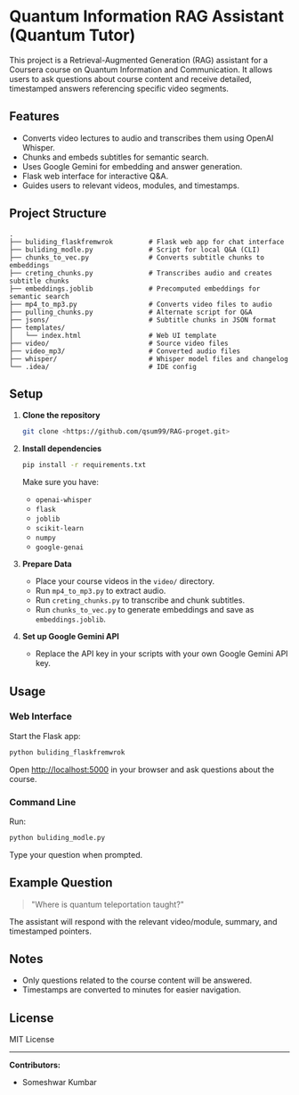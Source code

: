 # Quantum Information RAG Assistant (Quantum Tutor)

This project is a Retrieval-Augmented Generation (RAG) assistant for a Coursera course on Quantum Information and Communication. It allows users to ask questions about course content and receive detailed, timestamped answers referencing specific video segments.

## Features

- Converts video lectures to audio and transcribes them using OpenAI Whisper.
- Chunks and embeds subtitles for semantic search.
- Uses Google Gemini for embedding and answer generation.
- Flask web interface for interactive Q&A.
- Guides users to relevant videos, modules, and timestamps.

## Project Structure

```
.
├── buliding_flaskfremwrok         # Flask web app for chat interface
├── buliding_modle.py              # Script for local Q&A (CLI)
├── chunks_to_vec.py               # Converts subtitle chunks to embeddings
├── creting_chunks.py              # Transcribes audio and creates subtitle chunks
├── embeddings.joblib              # Precomputed embeddings for semantic search
├── mp4_to_mp3.py                  # Converts video files to audio
├── pulling_chunks.py              # Alternate script for Q&A
├── jsons/                         # Subtitle chunks in JSON format
├── templates/
│   └── index.html                 # Web UI template
├── video/                         # Source video files
├── video_mp3/                     # Converted audio files
├── whisper/                       # Whisper model files and changelog
└── .idea/                         # IDE config
```

## Setup

1. **Clone the repository**  
   ```sh
   git clone <https://github.com/qsum99/RAG-proget.git>
   ```

2. **Install dependencies**  
   ```sh
   pip install -r requirements.txt
   ```

   Make sure you have:
   - `openai-whisper`
   - `flask`
   - `joblib`
   - `scikit-learn`
   - `numpy`
   - `google-genai`

3. **Prepare Data**
   - Place your course videos in the `video/` directory.
   - Run `mp4_to_mp3.py` to extract audio.
   - Run `creting_chunks.py` to transcribe and chunk subtitles.
   - Run `chunks_to_vec.py` to generate embeddings and save as `embeddings.joblib`.

4. **Set up Google Gemini API**
   - Replace the API key in your scripts with your own Google Gemini API key.

## Usage

### Web Interface

Start the Flask app:

```sh
python buliding_flaskfremwrok
```

Open [http://localhost:5000](http://localhost:5000) in your browser and ask questions about the course.

### Command Line

Run:

```sh
python buliding_modle.py
```

Type your question when prompted.

## Example Question

> "Where is quantum teleportation taught?"

The assistant will respond with the relevant video/module, summary, and timestamped pointers.

## Notes

- Only questions related to the course content will be answered.
- Timestamps are converted to minutes for easier navigation.

## License

MIT License

---

**Contributors:**  
- Someshwar Kumbar

